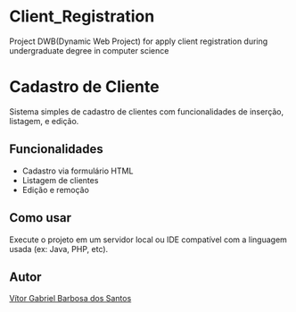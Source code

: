 # Client_Registration
Project DWB(Dynamic Web Project) for apply client registration during undergraduate degree in computer science

# Cadastro de Cliente

Sistema simples de cadastro de clientes com funcionalidades de inserção, listagem, e edição.

## Funcionalidades
- Cadastro via formulário HTML
- Listagem de clientes
- Edição e remoção

## Como usar
Execute o projeto em um servidor local ou IDE compatível com a linguagem usada (ex: Java, PHP, etc).

## Autor
[Vítor Gabriel Barbosa dos Santos](https://github.com/TTVitor)
